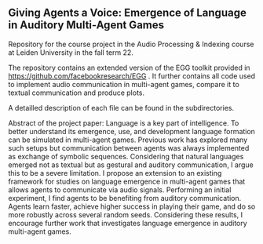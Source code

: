 ## Giving Agents a Voice: Emergence of Language in Auditory Multi-Agent Games

Repository for the course project in the Audio Processing & Indexing course at Leiden University in the fall term 22.

The repository contains an extended version of the EGG toolkit provided in https://github.com/facebookresearch/EGG . It further contains all code used to implement audio communication in multi-agent games, compare it to textual communication and produce plots.

A detailled description of each file can be found in the subdirectories.

Abstract of the project paper:
Language is a key part of intelligence. To better understand its emergence, use, and development language formation can be simulated in multi-agent games. Previous work has explored many such setups but communication between agents was always implemented as exchange of symbolic sequences. Considering that natural languages emerged not as textual but as gestural and auditory communication, I argue this to be a severe limitation. I propose an extension to an existing framework for studies on language emergence in multi-agent games that allows agents to communicate via audio signals. Performing an initial experiment, I find agents to be benefiting from auditory communication. Agents learn faster, achieve higher success in playing their game, and do so more robustly across several random seeds. Considering these results, I encourage further work that investigates language emergence in auditory multi-agent games.
